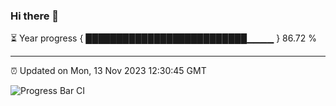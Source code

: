 ### Hi there 👋

⏳ Year progress { ██████████████████████████▁▁▁▁ } 86.72 %

---

⏰ Updated on Mon, 13 Nov 2023 12:30:45 GMT

![Progress Bar CI](https://github.com/liununu/liununu/workflows/Progress%20Bar%20CI/badge.svg)
